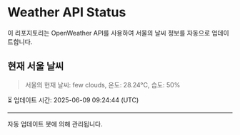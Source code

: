 
# Weather API Status

이 리포지토리는 OpenWeather API를 사용하여 서울의 날씨 정보를 자동으로 업데이트합니다.

## 현재 서울 날씨
> 서울의 현재 날씨: few clouds, 온도: 28.24°C, 습도: 50%

⏳ 업데이트 시간: 2025-06-09 09:24:44 (UTC)

---
자동 업데이트 봇에 의해 관리됩니다.
